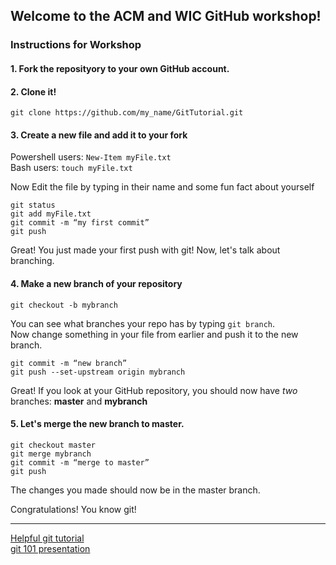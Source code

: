 ## Welcome to the ACM and WIC GitHub workshop!

### Instructions for Workshop



#### 1. Fork the reposityory to your own GitHub account.

#### 2. Clone it!

```
git clone https://github.com/my_name/GitTutorial.git
```

#### 3. Create a new file and add it to your fork

Powershell users: `New-Item myFile.txt`  
Bash users: `touch myFile.txt`

Now Edit the file by typing in their name and some fun fact about yourself

```
git status
git add myFile.txt
git commit -m “my first commit”
git push
```

Great! You just made your first push with git! Now, let's talk about branching.

#### 4. Make a new branch of your repository

```
git checkout -b mybranch
```
You can see what branches your repo has by typing `git branch`.  
Now change something in your file from earlier and push it to the new branch.

```
git commit -m “new branch”
git push --set-upstream origin mybranch
```

Great! If you look at your GitHub repository, you should now have *two* branches: **master** and **mybranch**

#### 5. Let's merge the new branch to master.

```
git checkout master 
git merge mybranch
git commit -m “merge to master”
git push
```

The changes you made should now be in the master branch.

Congratulations! You know git!

---

[Helpful git tutorial](https://github.com/Rafase282/MyFCCWiki/blob/master/Back-End-Development-Certification/Git/Lesson-Save-your-Code-Revisions-Forever-with-Git.md)  
[git 101 presentation](https://drive.google.com/open?id=1tyiOKLQVVEwVtHhDUOF-Wli4dZYBR7r5GwrPSvAy8BE)
